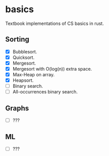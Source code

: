 # basics
Textbook implementations of CS basics in rust.

## Sorting

- [x] Bubblesort.
- [x] Quicksort.
- [x] Mergesort.
- [x] Mergesort with O(log(n)) extra space.
- [x] Max-Heap on array.
- [x] Heapsort.
- [ ] Binary search.
- [ ] All-occurrences binary search.

## Graphs

- [ ] ???

## ML

- [ ] ???
